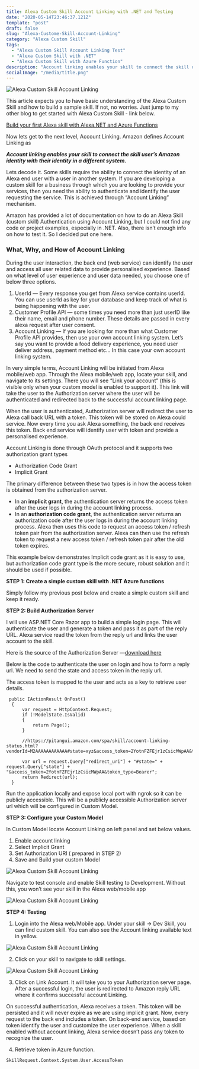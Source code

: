 ```yaml
---
title: Alexa Custom Skill Account Linking with .NET and Testing
date: "2020-05-14T23:46:37.121Z"
template: "post"
draft: false
slug: "Alexa-Custome-Skill-Account-Linking"
category: "Alexa Custom Skill"
tags:
  - "Alexa Custom Skill Account Linking Test"
  - "Alexa Custom Skill with .NET"
  - "Alexa Custom Skill with Azure Function"
description: "Account linking enables your skill to connect the skill user’s Amazon identity with their identity in a different system."
socialImage: "/media/title.png"
---
```


![Alexa Custom Skill Account Linking](/media/title.png)

This article expects you to have basic understanding of the Alexa Custom Skill and how to build a sample skill. If not, no worries. Just jump to my  other blog to get started with Alexa Custom Skill - link below.

<a href="https://srigunnala.com/posts/2019-08-10---Custom-Alexa-Skill-with-Azure-Function/Custom-Alexa-Skill-with-Azure-Function" target="_blank">Build your first Alexa skill with Alexa.NET and Azure Functions</a>


Now lets get to the next level, Account Linking. Amazon defines Account Linking as

***Account linking enables your skill to connect the skill user’s Amazon identity with their identity in a different system.***

Lets decode it. Some skills require the ability to connect the identity of an Alexa end user with a user in another system. If you are developing a custom skill for a business through which you are looking to provide your services, then you need the ability to authenticate and identify the user requesting the service. This is achieved through “Account Linking” mechanism.

Amazon has provided a lot of documentation on how to do an Alexa Skill (custom skill) Authentication using Account Linking, but I could not find any code or project examples, especially in .NET. Also, there isn’t enough info on how to test it. So I decided put one here.

### What, Why, and How of Account Linking
During the user interaction, the back end (web service) can identify the user and access all user related data to provide personalised experience. Based on what level of user experience and user data needed, you choose one of below three options.

1. UserId — Every response you get from Alexa service contains userId. You can use userId as key for your database and keep track of what is being happening with the user.
2. Customer Profile API — some times you need more than just userID like their name, email and phone number. These details are passed in every alexa request after user consent.
3. Account Linking — If you are looking for more than what Customer Profile API provides, then use your own account linking system. Let’s say you want to provide a food delivery experience, you need user deliver address, payment method etc… In this case your own account linking system.

In very simple terms, Account Linking will be initiated from Alexa mobile/web app. Through the Alexa mobile/web app, locate your skill, and navigate to its settings. There you will see “Link your account” (this is visible only when your custom model is enabled to support it). This link will take the user to the Authorization server where the user will be authenticated and redirected back to the successful account linking page.

When the user is authenticated, Authorization server will redirect the user to Alexa call back URL with a token. This token will be stored on Alexa could service. Now every time you ask Alexa something, the back end receives this token. Back end service will identify user with token and provide a personalised experience.

Account Linking is done through OAuth protocol and it supports two authorization grant types

- Authorization Code Grant
- Implicit Grant

The primary difference between these two types is in how the access token is obtained from the authorization server.

- In an **implicit grant**, the authentication server returns the access token after the user logs in during the account linking process.
- In an **authorization code grant**, the authentication server returns an authorization code after the user logs in during the account linking process. Alexa then uses this code to request an access token / refresh token pair from the authorization server. Alexa can then use the refresh token to request a new access token / refresh token pair after the old token expires.

This example below demonstrates Implicit code grant as it is easy to use, but authorization code grant type is the more secure, robust solution and it should be used if possible.

**STEP 1: Create a simple custom skill with .NET Azure functions**

Simply follow my previous post below and create a simple custom skill and keep it ready.

**STEP 2: Build Authorization Server**

I will use ASP.NET Core Razor app to build a simple login page. This will authenticate the user and generate a token and pass it as part of the reply URL. Alexa service read the token from the reply url and links the user account to the skill.

Here is the source of the Authorization Server —<a href="https://github.com/gunnala-sri/alexa-auth-server-implicit-grant" target="_blank">download here</a>

Below is the code to authenticate the user on login and how to form a reply url. We need to send the state and access token in the reply url.

The access token is mapped to the user and acts as a key to retrieve user details.

```
 public IActionResult OnPost()
  {
      var request = HttpContext.Request;
      if (!ModelState.IsValid)
      {
          return Page();
      }

      //https://pitangui.amazon.com/spa/skill/account-linking-status.html?vendorId=M2AAAAAAAAAAAA#state=xyz&access_token=2YotnFZFEjr1zCsicMWpAA&token_type=Bearer

      var url = request.Query["redirect_uri"] + "#state=" + request.Query["state"] + "&access_token=2YotnFZFEjr1zCsicMWpAA&token_type=Bearer";
      return Redirect(url);
  }
  ```

  Run the application locally and expose local port with ngrok so it can be publicly accessible. This will be a publicly accessible Authorization server url which will be configured in Custom Model.

**STEP 3: Configure your Custom Model**

In Custom Model locate Account Linking on left panel and set below values.

1. Enable account linking
2. Select Implicit Grant
3. Set Authorization URI ( prepared in STEP 2)
4. Save and Build your custom Model

![Alexa Custom Skill Account Linking](/media/account-linking.png)

Navigate to test console and enable Skill testing to Development. Without this, you won’t see your skill in the Alexa web/mobile app

![Alexa Custom Skill Account Linking](/media/alexa-skill-model.png)

**STEP 4: Testing**

1. Login into the Alexa web/Mobile app. Under your skill → Dev Skill, you can find custom skill. You can also see the Account linking available text in yellow.

![Alexa Custom Skill Account Linking](/media/alexa-skill-model-linking.png)

2. Click on your skill to navigate to skill settings.

![Alexa Custom Skill Account Linking](/media/alexa-skill-model-linking-2.png)

3. Click on Link Account. It will take you to your Authorization server page. After a successful login, the user is redirected to Amazon reply URL where it confirms successful account Linking.

On successful authentication, Alexa receives a token. This token will be persisted and it will never expire as we are using implicit grant. Now, every request to the back end includes a token. On back-end service, based on token identify the user and customize the user experience. When a skill enabled without account linking, Alexa service doesn’t pass any token to recognize the user.

4. Retrieve token in Azure function.

```
SkillRequest.Context.System.User.AccessToken
```